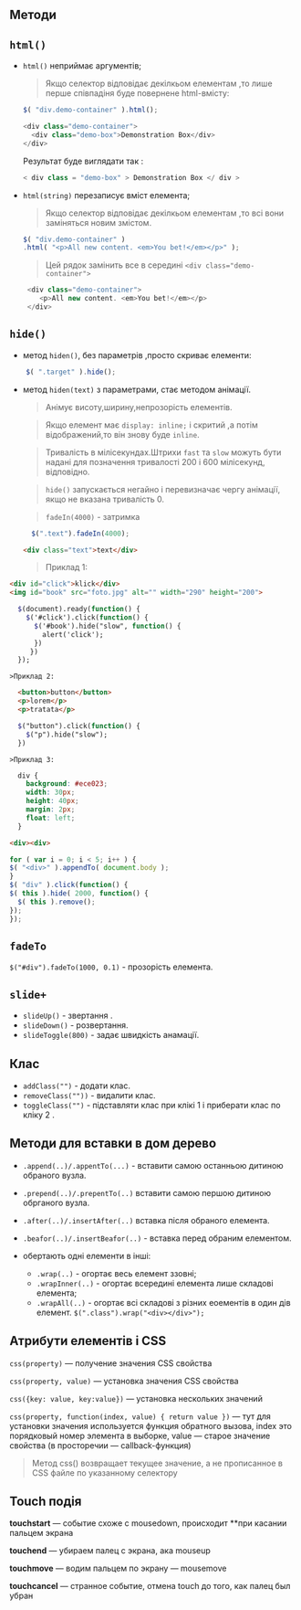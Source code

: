 ## Методи

## `html()`

  * `html()` неприймає аргументів;
      > Якщо селектор відповідає декілкьом елементам ,то лише перше співпадіня буде повернене html-вмісту:
      ```javascript
      $( "div.demo-container" ).html();
      ```
      ```javascript
      <div class="demo-container">
        <div class="demo-box">Demonstration Box</div>
      </div>
      ```
      Результат буде виглядати так :
      ```javascript
      < div class = "demo-box" > Demonstration Box </ div >
      ```

  * `html(string)` перезаписує вміст елемента;
      >Якщо селектор відповідає декілкьом елементам ,то всі вони заміняться новим змістом.
      ```javascript
      $( "div.demo-container" )
      .html( "<p>All new content. <em>You bet!</em></p>" );
       ```
     >Цей рядок замінить все в середині `<div class="demo-container">`
     ```javascript
      <div class="demo-container">
         <p>All new content. <em>You bet!</em></p>
      </div>
     ``` 
## `hide()`

  * метод `hiden()`, без параметрів ,просто скриває елементи:
  ```javascript
      $( ".target" ).hide();
  ```
  *  метод `hiden(text)` з параметрами, стає методом анімації.

      >Анімує висоту,ширину,непрозорість елементів.

      >Якщо елемент має `display: inline;` і скритий ,а потім відображений,то він знову буде `inline`.

      >Тривалість в мілісекундах.Штрихи  `fast` та `slow` можуть бути надані для позначення тривалості 200 і 600 мілісекунд, відповідно.

      > `hide()` запускається негайно і перевизначає чергу анімації, якщо не вказана тривалість 0.

      >`fadeIn(4000)` - затримка 
      ```javascript
        $(".text").fadeIn(4000);
      ```
      ```html
      <div class="text">text</div>
      ```
      >Приклад 1:
  ```html
  <div id="click">klick</div>
  <img id="book" src="foto.jpg" alt="" width="290" height="200">
  ```
  ```scss
    $(document).ready(function() {
      $('#click').click(function() {
        $('#book').hide("slow", function() {
          alert('click');
        })
       })
    });
  ```
    >Приклад 2:
  ```html
    <button>button</button>
    <p>lorem</p>
    <p>tratata</p>
  ```
  ```scss
    $("button").click(function() {
      $("p").hide("slow");
    })
  ```
    >Приклад 3:
  ```scss
    div {
      background: #ece023;
      width: 30px;
      height: 40px;
      margin: 2px;
      float: left;
    }
  ```
  ```html
  <div><div>
  ```
  ```javascript
  for ( var i = 0; i < 5; i++ ) {
  $( "<div>" ).appendTo( document.body );
}
$( "div" ).click(function() {
  $( this ).hide( 2000, function() {
    $( this ).remove();
  });
});
```
## `fadeTo`
`$("#div").fadeTo(1000, 0.1)` - прозорість елемента.


## `slide+`
* `slideUp()` - звертання .
* `slideDown()` - розвертання.
* `slideToggle(800)` - задає швидкість анамації.
## Клас
* `addClass("")` - додати клас.
* `removeClass(""))` - видалити клас.
* `toggleClass("")` - підставляти клас при клікі 1 і приберати клас по кліку 2 .

## Методи для вставки в дом дерево
 * `.append(..)/.appentTo(...)` - вставити самою останньою дитиною обраного вузла.

 * `.prepend(..)/.prepentTo(..)` вставити самою першою дитиною обрганого вузла.

 * `.after(..)/.insertAfter(..)` вставка після обраного елемента.

 * `.beafor(..)/.insertBeafor(..)` - вставка перед обраним елементом.
 
 *  обертають одні елементи в інші:
    * `.wrap(..)` - огортає весь елемент ззовні;
    * `.wrapInner(..)` - огортає всередині елемента лише складові елемента;
    * `.wrapAll(..)` - огортає всі складові з різних еоементів в один дів елемент.
    `$(".class").wrap("<div></div>");`

## Атрибути елементів і CSS
`css(property)` — получение значения CSS свойства

`css(property, value)` — установка значения CSS свойства

`css({key: value, key:value})` — установка нескольких значений

`css(property, function(index, value) { return value })` — тут
для установки значения используется функция обратного вызова,
index это порядковый номер элемента в выборке, value —
старое значение свойства (в просторечии — callback-функция)
>Метод css() возвращает текущее значение, а не прописанное в CSS файле по
указанному селектору

## Touch подія 

**touchstart** — событие схоже с mousedown, происходит **при касании пальцем экрана

**touchend** — убираем палец с экрана, ака mouseup

**touchmove** — водим пальцем по экрану — mousemove

**touchcancel** — странное событие, отмена touch до того, как палец был убран